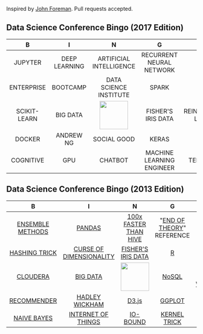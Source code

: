 Inspired by [John Foreman](https://twitter.com/John4man). Pull requests accepted.

## Data Science Conference Bingo (2017 Edition)


| B                | I                       | N                                                       | G                                                                             | O                    |
| :-----------:    | :-------------:         | :-------------:                                         | :-------------:                                                               | :-------------:      |
| JUPYTER          | DEEP LEARNING           | ARTIFICIAL INTELLIGENCE                                 | RECURRENT NEURAL NETWORK                                                      | ETHICS               |
| ENTERPRISE       | BOOTCAMP                | DATA SCIENCE INSTITUTE                                  | SPARK                                                                         | SEXY                 |
| SCIKIT-LEARN     | BIG DATA                | <a href="http://drewconway.com/zia/2013/3/26/the-data-science-venn-diagram"><img src="http://bit.ly/ILsgBK" height="75" width="75"></a> | FISHER'S IRIS DATA   | REINFORCEMENT LEARNING |
| DOCKER           | ANDREW NG               | SOCIAL GOOD                                             | KERAS                                                                         | PYTHON               |
| COGNITIVE        | GPU                     | CHATBOT                                                 | MACHINE LEARNING ENGINEER                                                     | TENSORFLOW           |


## Data Science Conference Bingo (2013 Edition)

| B                | I                       | N                                                       | G                                                   | O                    |
| :-----------:    | :-------------:         | :-------------:                                         | :-------------:                                     | :-------------:      |
| [ENSEMBLE METHODS](http://en.wikipedia.org/wiki/Ensemble_learning) | [PANDAS](http://pandas.pydata.org/)                  | [100x FASTER THAN HIVE](http://hortonworks.com/blog/100x-faster-hive/)                                   | "[END OF THEORY](http://www.wired.com/science/discoveries/magazine/16-07/pb_theory)" REFERENCE | [OUT-OF-CORE](http://en.wikipedia.org/wiki/Out-of-core_algorithm)          |
| [HASHING TRICK](http://en.wikipedia.org/wiki/Feature_hashing "None")    | [CURSE OF DIMENSIONALITY](http://en.wikipedia.org/wiki/Curse_of_dimensionality "None") | [FISHER'S IRIS DATA](http://en.wikipedia.org/wiki/Iris_flower_data_set)                                      | [R](http://www.r-project.org/)                                                   | [SEXY](http://hbr.org/2012/10/data-scientist-the-sexiest-job-of-the-21st-century/)                 |
| [CLOUDERA](http://www.cloudera.com/content/cloudera/en/home.html "None")         | [BIG DATA](http://en.wikipedia.org/wiki/Big_data)                | <a href="http://drewconway.com/zia/2013/3/26/the-data-science-venn-diagram"><img src="http://bit.ly/ILsgBK" height="75" width="75"></a> | [NoSQL](http://en.wikipedia.org/wiki/NoSQL)                                               | [MAP-REDUCE WORDCOUNT](http://wiki.apache.org/hadoop/WordCount) |
| [RECOMMENDER](http://en.wikipedia.org/wiki/Recommender_system)      | [HADLEY WICKHAM](http://had.co.nz/)          | [D3.js](http://d3js.org/)                                                   | [GGPLOT](http://ggplot2.org/)                                              | [PYTHON](http://www.python.org/)               |
| [NAIVE BAYES](http://en.wikipedia.org/wiki/Naive_Bayes_classifier)      | [INTERNET OF THINGS](http://en.wikipedia.org/wiki/Internet_of_Things)      | [IO-BOUND](http://en.wikipedia.org/wiki/I/O_bound)                                                | [KERNEL TRICK](http://en.wikipedia.org/wiki/Kernel_trick)                                        | [ARTISANAL DATA](http://www.fastcompany.com/3020211/dialed/why-data-artisans-are-the-new-data-scientists)       |

